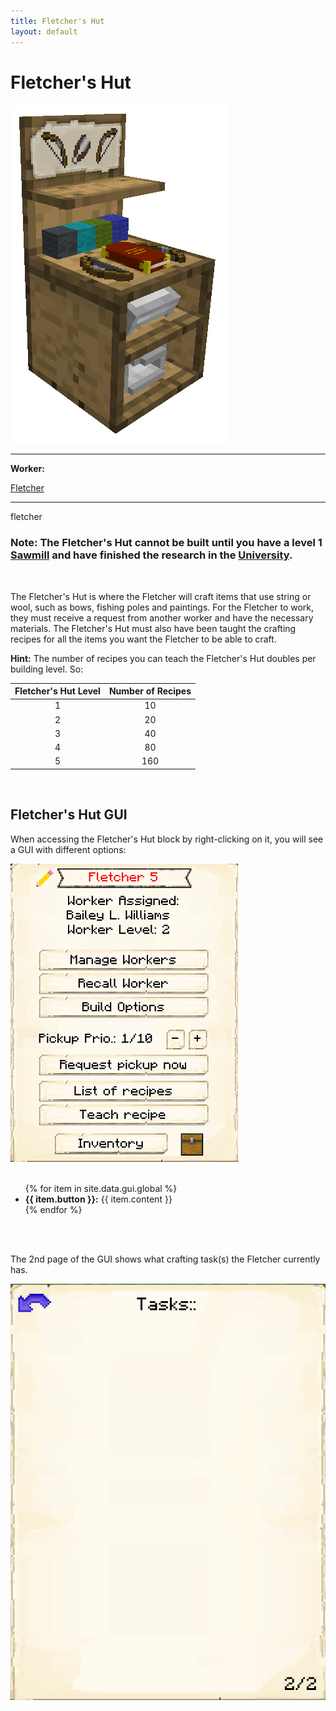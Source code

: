 ```yaml
---
title: Fletcher's Hut
layout: default
---
```

# Fletcher's Hut

<div class="infobox box text-center">
    <img src="../../assets/images/buildings/fletcher.png" alt="Fletcher" />
    <hr />
    <div class="row section-text text-left">
        <div class="col">
        <p><strong>Worker:</strong></p>
        </div>
        <div class="col">
        <p><a href="../workers/fletcher">Fletcher</a></p>
        </div>
    </div>
    <hr />
    <recipe>fletcher</recipe>
</div>

### Note: The Fletcher's Hut cannot be built until you have a level 1 [Sawmill](../../source/buildings/sawmill) and have finished the research in the [University](../../source/buildings/university).
<br>

The Fletcher's Hut is where the Fletcher will craft items that use string or wool, such as bows, fishing poles and paintings. For the Fletcher to work, they must receive a request from another worker and have the necessary materials. The Fletcher's Hut must also have been taught the crafting recipes for all the items you want the Fletcher to be able to craft.

**Hint:** The number of recipes you can teach the Fletcher's Hut doubles per building level. So:


| Fletcher's Hut Level | Number of Recipes |
| :-----: | :-----: |
| 1 | 10 | 
| 2 | 20 |
| 3 | 40 |
| 4 | 80 | 
| 5 | 160 | 

<br>

## Fletcher's Hut GUI

When accessing the Fletcher's Hut block by right-clicking on it, you will see a GUI with different options:

<div class="row">
  <div class="col-sm-12 col-md">
    <img src="../../assets/images/gui/fletchergui.png" class="img-fluid mx-auto" alt="Fletcher's Hut GUI 1">
  </div>
  <div class="col-sm-12 col-md">
    <br>
    <ul>
      {% for item in site.data.gui.global %}
        <li><strong>{{ item.button }}:</strong> {{ item.content }}</li>
      {% endfor %}
    </ul>
  </div>
</div>
<br> <br>

The 2nd page of the GUI shows what crafting task(s) the Fletcher currently has.
<div class="row">
  <div class="col-sm-12 col-md">
    <img src="../../assets/images/gui/craftertasklist.png" class="img-fluid mx-auto" alt="Fletcher's Hut GUI 2">
  </div>
  <div class="col-sm-12 col-md">
    <br>
  </div>
</div>
<br> <br>
